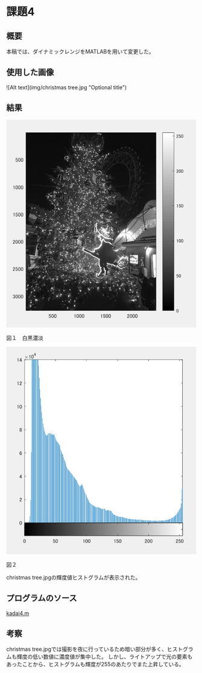課題4
====

## 概要

本稿では、ダイナミックレンジをMATLABを用いて変更した。

## 使用した画像

![Alt text](img/christmas tree.jpg "Optional title")

## 結果


![Alt text](img/4-1.png "Optional title")

図１　白黒濃淡

![Alt text](img/4-2.png "Optional title")

図２

christmas tree.jpgの輝度値ヒストグラムが表示された。



## プログラムのソース

[kadai4.m](https://github.com/Minami0o0/image_processing/blob/master/lecture_image_processing-master/kadai4.m)


## 考察
christmas tree.jpgでは撮影を夜に行っているため暗い部分が多く、ヒストグラムも輝度の低い数値に濃度値が集中した。
しかし、ライトアップで光の要素もあったことから、ヒストグラムも輝度が255のあたりでまた上昇している。
